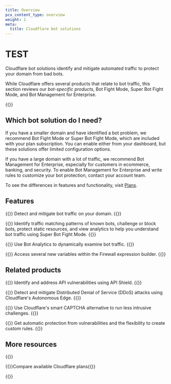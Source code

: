 ```yaml
---
title: Overview
pcx_content_type: overview
weight: 1
meta:
  title: Cloudflare bot solutions
---
```


# TEST

Cloudflare bot solutions identify and mitigate automated traffic to protect your domain from bad bots.

While Cloudflare offers several products that relate to bot traffic, this section reviews our *bot-specific products*, Bot Fight Mode, Super Bot Fight Mode, and Bot Management for Enterprise.

{{<render file="_non-contract-enablement.md" productFolder="fundamentals" >}}

## Which bot solution do I need?

If you have a smaller domain and have identified a bot problem, we recommend Bot Fight Mode or Super Bot Fight Mode, which are included with your plan subscription. You can enable either from your dashboard, but these solutions offer limited configuration options.

If you have a large domain with a lot of traffic, we recommend Bot Management for Enterprise, especially for customers in ecommerce, banking, and security. To enable Bot Management for Enterprise and write rules to customize your bot protection, contact your account team.

To see the differences in features and functionality, visit [Plans](/bots/plans/).

## Features

{{<feature header="Bot Fight Mode" href="/bots/get-started/free/">}}
Detect and mitigate bot traffic on your domain. {{</feature>}}

{{<feature header="Super Bot Fight Mode" href="/bots/get-started/">}}
Identify traffic matching patterns of known bots, challenge or block bots, protect static resources, and view analytics to help you understand bot traffic using Super Bot Fight Mode. {{</feature>}}

{{<feature header="Bot Analytics" href="/bots/bot-analytics/">}}
Use Bot Analytics to dynamically examine bot traffic.
{{</feature>}}

{{<feature header="Firewall variables" href="/bots/reference/bot-management-variables/">}}
Access several new variables within the Firewall expression builder.
{{</feature>}}

## Related products

{{<related header="API Shield" href="/api-shield/" product="api-shield">}}
Identify and address API vulnerabilities using API Shield.
{{</related>}}

{{<related header="DDoS Protection" href="/ddos-protection/" product="ddos-protection">}}
Detect and mitigate Distributed Denial of Service (DDoS) attacks using Cloudflare's Autonomous Edge.
{{</related>}}

{{<related header="Turnstile" href="/turnstile/" product="turnstile">}}
Use Cloudflare's smart CAPTCHA alternative to run less intrusive challenges.
{{</related>}}

{{<related header="WAF" href="/waf/" product="waf">}}
Get automatic protection from vulnerabilities and the flexibility to create custom rules.
{{</related>}}

## More resources
 
{{<resource-group>}}

{{<resource header="Plans" href="https://www.cloudflare.com/plans/#overview" icon="documentation-clipboard">}}Compare available Cloudflare plans{{</resource>}}
 
{{</resource-group>}}
